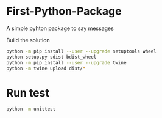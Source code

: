 # First-Python-Package
A simple pyhton package to say messages



Build the solution

```sh
python -m pip install --user --upgrade setuptools wheel
python setup.py sdist bdist_wheel
python -m pip install --user --upgrade twine
python -m twine upload dist/*
```

# Run test

```sh
python -m unittest
```